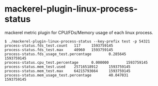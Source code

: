 # mackerel-plugin-linux-process-status

mackerel metric plugin for CPU/FDs/Memory usage of each linux process.

```
$ ./mackerel-plugin-linux-process-status --key-prefix test -p 54321
process-status.fds_test.count   117     1593759145
process-status.fds_test.max     40960   1593759145
process-status.fds_usage_test.percentage        0.285645        1593759145
process-status.cpu_test.percentage      0.000000        1593759145
process-status.mem_test.used    25716518912     1593759145
process-status.mem_test.max     64215793664     1593759145
process-status.mem_usage_test.percentage        40.047031       1593759145
```

